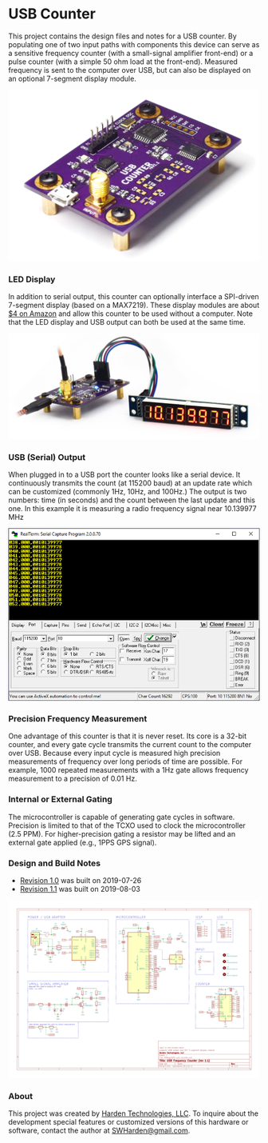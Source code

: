 # USB Counter

This project contains the design files and notes for a USB counter. By populating one of two input paths with components this device can serve as a sensitive frequency counter (with a small-signal amplifier front-end) or a pulse counter (with a simple 50 ohm load at the front-end). Measured frequency is sent to the computer over USB, but can also be displayed on an optional 7-segment display module.

![](/builds/1.1/photos/curved2.jpg)

### LED Display

In addition to serial output, this counter can optionally interface a SPI-driven 7-segment display (based on a MAX7219). These display modules are about [$4 on Amazon](https://www.amazon.com/s?k=max7219+segment) and allow this counter to be used without a computer. Note that the LED display and USB output can both be used at the same time.

![](/builds/1.1/photos/DSC_0132.jpg)

### USB (Serial) Output

When plugged in to a USB port the counter looks like a serial device. It continuously transmits the count (at 115200 baud) at an update rate which can be customized (commonly 1Hz, 10Hz, and 100Hz.) The output is two numbers: time (in seconds) and the count between the last update and this one. In this example it is measuring a radio frequency signal near 10.139977 MHz

![](/graphics/2019-08-04-output.png)

### Precision Frequency Measurement

One advantage of this counter is that it is never reset. Its core is a 32-bit counter, and every gate cycle transmits the current count to the computer over USB. Because every input cycle is measured high precision measurements of frequency over long periods of time are possible. For example, 1000 repeated measurements with a 1Hz gate allows frequency measurement to a precision of 0.01 Hz.

### Internal or External Gating
The microcontroller is capable of generating gate cycles in software. Precision is limited to that of the TCXO used to clock the microcontroller (2.5 PPM). For higher-precision gating a resistor may be lifted and an external gate applied (e.g., 1PPS GPS signal).

### Design and Build Notes

* [Revision 1.0](/builds/1.0) was built on 2019-07-26
* [Revision 1.1](/builds/1.1) was built on 2019-08-03

![](/builds/1.1/schematic.png)

### About

This project was created by [Harden Technologies, LLC](http://tech.swharden.com). To inquire about the development special features or customized versions of this hardware or software, contact the author at [SWHarden@gmail.com](mailto:swharden@gmail.com).
